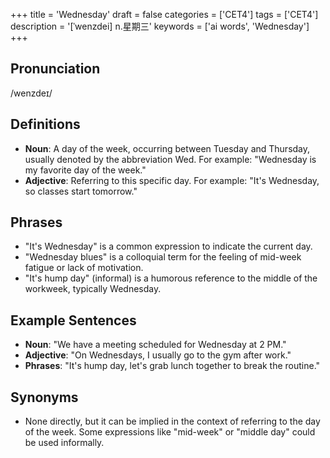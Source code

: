 +++
title = 'Wednesday'
draft = false
categories = ['CET4']
tags = ['CET4']
description = '[ˈwenzdei] n.星期三'
keywords = ['ai words', 'Wednesday']
+++

## Pronunciation
/wenzdeɪ/

## Definitions
- **Noun**: A day of the week, occurring between Tuesday and Thursday, usually denoted by the abbreviation Wed. For example: "Wednesday is my favorite day of the week."
- **Adjective**: Referring to this specific day. For example: "It's Wednesday, so classes start tomorrow."

## Phrases
- "It's Wednesday" is a common expression to indicate the current day.
- "Wednesday blues" is a colloquial term for the feeling of mid-week fatigue or lack of motivation.
- "It's hump day" (informal) is a humorous reference to the middle of the workweek, typically Wednesday.

## Example Sentences
- **Noun**: "We have a meeting scheduled for Wednesday at 2 PM."
- **Adjective**: "On Wednesdays, I usually go to the gym after work."
- **Phrases**: "It's hump day, let's grab lunch together to break the routine."

## Synonyms
- None directly, but it can be implied in the context of referring to the day of the week. Some expressions like "mid-week" or "middle day" could be used informally.
